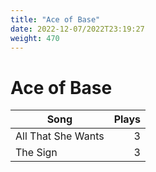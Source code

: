 ```yaml
---
title: "Ace of Base"
date: 2022-12-07/2022T23:19:27
weight: 470
---
```


# Ace of Base

 Song | Plays 
----- | -----:
All That She Wants | 3
The Sign | 3

